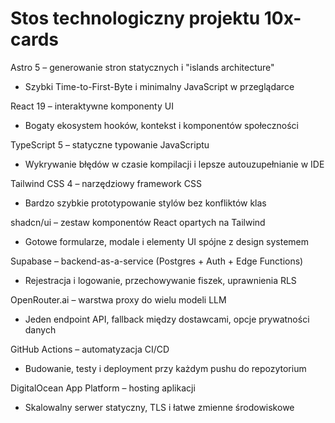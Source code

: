 # Stos technologiczny projektu 10x-cards

Astro 5 – generowanie stron statycznych i "islands architecture"
- Szybki Time-to-First-Byte i minimalny JavaScript w przeglądarce

React 19 – interaktywne komponenty UI
- Bogaty ekosystem hooków, kontekst i komponentów społeczności

TypeScript 5 – statyczne typowanie JavaScriptu
- Wykrywanie błędów w czasie kompilacji i lepsze autouzupełnianie w IDE

Tailwind CSS 4 – narzędziowy framework CSS
- Bardzo szybkie prototypowanie stylów bez konfliktów klas

shadcn/ui – zestaw komponentów React opartych na Tailwind
- Gotowe formularze, modale i elementy UI spójne z design systemem

Supabase – backend-as-a-service (Postgres + Auth + Edge Functions)
- Rejestracja i logowanie, przechowywanie fiszek, uprawnienia RLS

OpenRouter.ai – warstwa proxy do wielu modeli LLM
- Jeden endpoint API, fallback między dostawcami, opcje prywatności danych

GitHub Actions – automatyzacja CI/CD
- Budowanie, testy i deployment przy każdym pushu do repozytorium

DigitalOcean App Platform – hosting aplikacji
- Skalowalny serwer statyczny, TLS i łatwe zmienne środowiskowe
